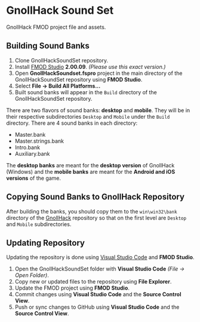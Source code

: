 # GnollHack Sound Set

GnollHack FMOD project file and assets.

## Building Sound Banks

1. Clone GnollHackSoundSet repository.
2. Install [FMOD Studio](https://www.fmod.com/) **2.00.09**. *(Please use this exact version.)*
3. Open **GnollHackSoundset.fspro** project in the main directory of the GnollHackSoundSet repository using **FMOD Studio**.
4. Select **File → Build All Platforms...**
5. Built sound banks will appear in the `Build` directory of the GnollHackSoundSet repository.

There are two flavors of sound banks: **desktop** and **mobile**. They will be in their respective subdirectories `Desktop` and `Mobile` under the `Build` directory. There are 4 sound banks in each directory:

- Master.bank
- Master.strings.bank
- Intro.bank
- Auxiliary.bank

The **desktop banks** are meant for the **desktop version** of GnollHack (Windows) and the **mobile banks** are meant for the **Android and iOS versions** of the game.

## Copying Sound Banks to GnollHack Repository

 After building the banks, you should copy them to the `win\win32\bank` directory of the [GnollHack](https://github.com/hyvanmielenpelit/GnollHack) repository so that on the first level are `Desktop` and `Mobile` subdirectories.

 ## Updating Repository

Updating the repository is done using [Visual Studio Code](https://code.visualstudio.com/) and **FMOD Studio**.

1. Open the GnollHackSoundSet folder with **Visual Studio Code** *(File → Open Folder)*.
2. Copy new or updated files to the repository using  **File Explorer**.
3. Update the FMOD project using **FMOD Studio**.
4. Commit changes using **Visual Studio Code** and the **Source Control View**.
5. Push or sync changes to GitHub using **Visual Studio Code** and the **Source Control View**.